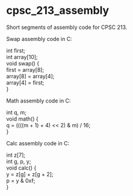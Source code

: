 # cpsc_213_assembly
Short segments of assembly code for CPSC 213.

Swap assembly code in C: 

int first;  
int array[10];  
void swap() {  
    first = array[8];  
    array[8] = array[4];  
    array[4] = first;  
}  

Math assembly code in C:  

int q, m;  
void math() {  
    q = ((((m + 1) + 4) << 2) & m) / 16;  
}  

Calc assembly code in C:  

int z[7];  
int g, p, y;  
void calc() {  
    y = z[g] + z[g + 2];  
    p = y & 0xf;  
}  
